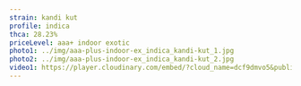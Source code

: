```yaml
---
strain: kandi kut
profile: indica
thca: 28.23%
priceLevel: aaa+ indoor exotic
photo1: ../img/aaa-plus-indoor-ex_indica_kandi-kut_1.jpg
photo2: ../img/aaa-plus-indoor-ex_indica_kandi-kut_2.jpg
video1: https://player.cloudinary.com/embed/?cloud_name=dcf9dmvo5&public_id=aaa-plus-indoor-ex_indica_kandi-kut_t2uyhy&profile=flower
---
```

